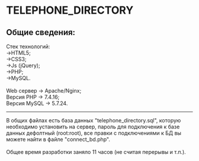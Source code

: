 # TELEPHONE_DIRECTORY

## Общие сведения:

 Стек технологий:<br>
  ->HTML5;<br>
  ->CSS3;<br>
  ->Js (jQuery);<br>
  ->PHP;<br>
  ->MySQL.<br>
  <br>
  Web сервер -> Apache/Nginx;<br>
  Версия PHP -> 7.4.16;<br>
  Версия MySQL -> 5.7.24.<br>
  
---

В общих файлах есть база данных "telephone_directory.sql", которую необходимо установить на сервер,
пароль для подключения к базе данных дефолтный (root:root), все правки с подключениями к БД вы можете найти в файле "connect_bd.php".<br>
<br>
Общее время разработки заняло 11 часов (не считая перерывы и т.п.).
